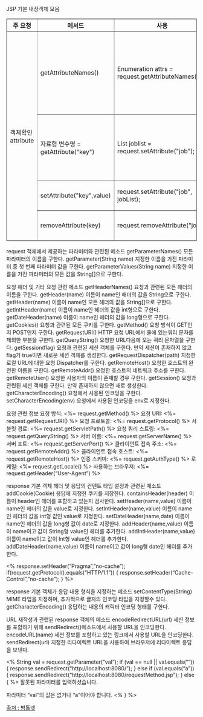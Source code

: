 JSP 기본 내장객체 모음

<table border="1" cellspacing="0">
<tr>
    <th>주 요청</th>
    <th>메서드</th>
    <th>사용</th>
    <th>설명</th>
</tr>
<tr>
    <td rowspan="4">객체확인
        <br>attribute
    </td>
    <td>getAttributeNames()</td>
    <td>Enumeration attrs = request.getAttributeNames();</td>
    <td>페이지로 넘어온 전체 속성값(key,value) 를 확인
        <br>관련된 모든 속성의 이름을 읽어 들인다.
    </td>
</tr>
<tr>
    <!-- <td>객체확인
        <br>attribute
    </td> -->
    <td>자료형 변수명 = getAttribute("key")</td>
    <td>List<String> joblist = request.setAttribute("job");</td>
    <td>key 값의 value들을 가져온다. 
        <br>value의 자료형에 따라 변수 자료형 변경
    </td>
</tr>
<tr>
    <!-- <td>객체확인
        <br>attribute
    </td> -->
    <td>setAttribute("key",value)</td>
    <td>request.setAttribute("job", jobList);</td>
    <td>key에 value들을 저장한다.
    </td>
</tr>
<tr>
    <!-- <td>객체확인
        <br>attribute
    </td> -->
    <td>removeAttribute(key)</td>
    <td>request.removeAttribute("job");</td>
    <td>key값인 객체를 삭제한다.
    </td>
</tr>

</table>

request 객체에서 제공하는 파라미터와 관련된 메소드
getParameterNames() 모든 파라미터의 이름을 구한다.
getParameter(String name) 지정한 이름을 가진 파라미터 중 첫 번째 파라미터 값을 구한다.
getParameterValues(String name) 지정한 이름을 가진 파라미터의 모든 값을 String[]으로 구한다.

요청 해더 및 기타 요청 관련 메소드
getHeaderNames() 요청과 관련된 모든 해더의 이름을 구한다.
getHeader(name) 이름이 name인 해더의 값을 String으로 구한다.
getHeader(name) 이름이 name인 모든 헤더의 값을 String[]으로 구한다.
getIntHeader(name) 이름이 name인 헤더의 값을 int형으로 구한다.
getDateHeader(name) 이름이 name인 헤더의 값을 long형으로 구한다.
getCookies() 요청과 관련된 모든 쿠키를 구한다.
getMethod() 요청 방식이 GET인지 POST인지 구한다.
getRequestURI() HTTP 요청 URL에서 줄에 있는쿼리 문자를 제외한 부분을 구한다.
getQueryString() 요청한 URL다음에 오는 쿼리 문자열을 구한다.
getSession(flag) 요청과 관련된 세션 객체를 구한다. 만약 세션이 존재하지 않고 flag가 true이면 새로운 세션 객체를 생성한다.
getRequestDispatcher(path) 지정한 로컬 URL에 대한 요청 Dispatcher를 구한다.
getRemoteHost() 요청한 호스트의 완전한 이름을 구한다.
getRemoteAddr() 요청한 호스트의 네트워크 주소를 구한다.
getRemoteUser() 요청한 사용자의 이름이 존재할 경우 구한다.
getSession() 요청과 관련된 세션 객체를 구한다. 만약 존재하지 않으면 새로 생성한다.
getCharacterEncoding() 요청에서 사용된 인코딩을 구한다.
setCharacterEncoding(env) 요청에서 사용된 인코딩을 env로 지정한다.

요청 관련 정보
요청 방식: <%= request.getMethod() %>
요청 URI: <%= request.getRequestURI() %>
요청 프로토콜: <%= request.getProtocol() %>
서블릿 경로: <%= request.getServletPath() %>
요청 쿼리 스트링: <%= request.getQueryString() %>
서버 이름: <%= request.getServerName() %>
서버 포트: <%= request.getServerPort() %>
클라이언트 접속 주소: <%= request.getRemoteAddr() %>
클라이언트 접속 호스트: <%= request.getRemoteHost() %>
인증 스키마: <%= request.getAuthType() %>
로케일: <%= request.getLocale() %>
사용하는 브라우저: <%= request.getHeader(“User-Agent”) %>

response 기본 객체 헤더 및 응답의 컨텐트 타입 설정과 관련된 메소드
addCookie(Cookie) 응답에 지정한 쿠키를 저장한다.
containsHeader(header) 이름이 header인 헤더를 포함하고 있는지 검사한다.
setHeader(name,value) 이름이 name인 헤더의 값을 value로 지정한다.
setIntHeader(name,value) 이름이 name인 헤더의 값을 int형 값인 value로 지정한다.
setDateHeader(name,date) 이름이 name인 헤더의 값을 long형 값이 date로 지정한다.
addHeader(name,value) 이름이 name이고 값이 String형 value인 헤더를 추가한다.
addIntHeader(name,value) 이름이 name이고 값이 Int형 value인 헤더를 추가한다.
addDateHeader(name,value) 이름이 name이고 값이 long형 date인 헤더를 추가한다.

<%
response.setHeader(“Pragma”,”no-cache”);
if(request.getProtocol().equals(“HTTP/1.1”)) {
response.setHeader(“Cache-Control”,”no-cache”);
}
%>

response 기본 객체가 응답 내용 형식을 지정하는 메소드
setContentType(String) MIME 타입을 지정하며, 추가적으로 글자의 인코딩 타입을 지정할수 있다.
getCharacterEncoding() 응답하는 내용의 캐릭터 인코딩 형태를 구한다.

URL 재작성과 관련된 response 객체의 메소드
encodeRedirectURL(url) 세션 정보를 포함하기 위해 sendRedirect()메소드에서 사용할 URL을 인코딩한다.
encodeURL(name) 세션 정보를 포함하고 있는 링크에서 사용할 URL을 인코딩한다.
sendRedirect(url) 지정한 리다이렉트 URL을 사용하여 브라우저에 리다이렉트 응답을 보낸다.

<%
String val = request.getParameter(“val”);
if (val == null || val.equals(“”)) {
response.sendRedirect(“http://localhost:8080/”);
} else if (val.equals(“a”)) {
response.sendRedirect(“http://localhost:8080/requestMethod.jsp”);
} else {
%> <html> <head></head> <body> 잘못된 파라미터를 입력하셨습니다. <p> 파라미터 “val”의 값은 없거나 “a”이어야 합니다. </body> </html> <%
}
%>

[출처 : 밤톨넷](http://bamtol.net/v5/bbs/board.php?bo_table=pp_server&wr_id=9)
